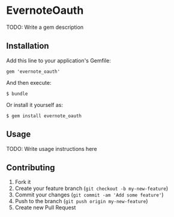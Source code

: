 # EvernoteOauth

TODO: Write a gem description

## Installation

Add this line to your application's Gemfile:

    gem 'evernote_oauth'

And then execute:

    $ bundle

Or install it yourself as:

    $ gem install evernote_oauth

## Usage

TODO: Write usage instructions here

## Contributing

1. Fork it
2. Create your feature branch (`git checkout -b my-new-feature`)
3. Commit your changes (`git commit -am 'Add some feature'`)
4. Push to the branch (`git push origin my-new-feature`)
5. Create new Pull Request
